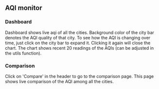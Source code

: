 ## AQI monitor

### Dashboard
Dashboard shows live aqi of all the cities.
Background color of the city bar denotes the AQI quality of that city.
To see how the AQI is changing over time, just click on the city bar to expand it.
Clicking it again will close the chart. The chart shows recent 20 readings of the AQIs (can be adjusted in the utils function). 

### Comparison
Click on 'Compare' in the header to go to the comparison page. This page shows live comparison of the AQI among all the cities.
